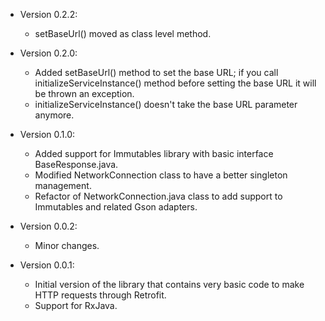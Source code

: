 * Version 0.2.2:
    + setBaseUrl() moved as class level method.
  
* Version 0.2.0:
    + Added setBaseUrl() method to set the base URL; if you call initializeServiceInstance() method before setting the base URL it will be thrown an exception.
    + initializeServiceInstance() doesn't take the base URL parameter anymore.
  
* Version 0.1.0:
    + Added support for Immutables library with basic interface BaseResponse.java.
    + Modified NetworkConnection class to have a better singleton management.
    + Refactor of NetworkConnection.java class to add support to Immutables and related Gson adapters.
  
* Version 0.0.2:
    + Minor changes.
  
* Version 0.0.1:
    + Initial version of the library that contains very basic code to make HTTP requests through Retrofit.
    + Support for RxJava.
